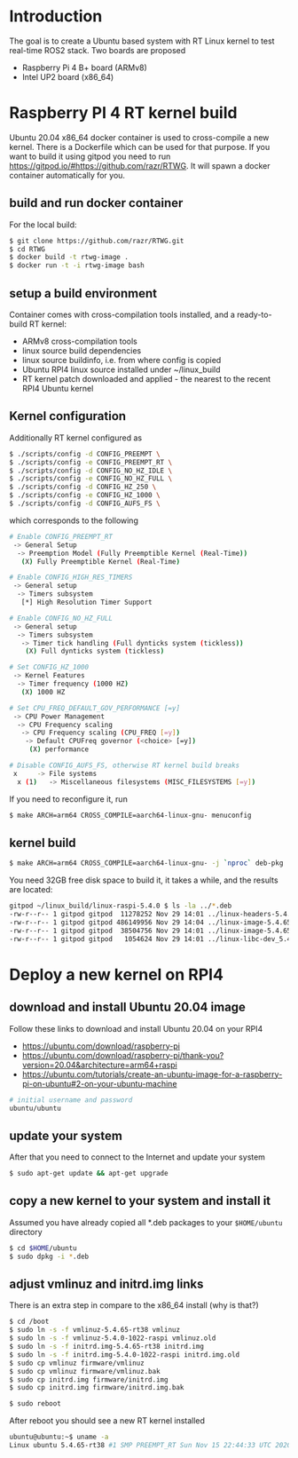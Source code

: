 # Introduction
The goal is to create a Ubuntu based system with RT Linux kernel to test real-time ROS2 stack. Two boards are proposed
* Raspberry Pi 4 B+ board (ARMv8)
* Intel UP2 board (x86_64)

# Raspberry PI 4 RT kernel build
Ubuntu 20.04 x86_64 docker container is used to cross-compile a new kernel. There is a Dockerfile which can be used for that purpose. If you want to build it using gitpod you need to run https://gitpod.io/#https://github.com/razr/RTWG. It will spawn a docker container automatically for you.
## build and run docker container
For the local build:
```bash
$ git clone https://github.com/razr/RTWG.git
$ cd RTWG
$ docker build -t rtwg-image .
$ docker run -t -i rtwg-image bash
```
## setup a build environment
Container comes with cross-compilation tools installed, and a ready-to-build RT kernel:
* ARMv8 cross-compilation tools
* linux source build dependencies
* linux source buildinfo, i.e. from where config is copied
* Ubuntu RPI4 linux source installed under ~/linux_build
* RT kernel patch downloaded and applied - the nearest to the recent RPI4 Ubuntu kernel
## Kernel configuration
Additionally RT kernel configured as
```bash
$ ./scripts/config -d CONFIG_PREEMPT \
$ ./scripts/config -e CONFIG_PREEMPT_RT \
$ ./scripts/config -d CONFIG_NO_HZ_IDLE \
$ ./scripts/config -e CONFIG_NO_HZ_FULL \
$ ./scripts/config -d CONFIG_HZ_250 \
$ ./scripts/config -e CONFIG_HZ_1000 \
$ ./scripts/config -d CONFIG_AUFS_FS \
```
which corresponds to the following
```bash
# Enable CONFIG_PREEMPT_RT
 -> General Setup
  -> Preemption Model (Fully Preemptible Kernel (Real-Time))
   (X) Fully Preemptible Kernel (Real-Time)

# Enable CONFIG_HIGH_RES_TIMERS
 -> General setup
  -> Timers subsystem
   [*] High Resolution Timer Support

# Enable CONFIG_NO_HZ_FULL
 -> General setup
  -> Timers subsystem
   -> Timer tick handling (Full dynticks system (tickless))
    (X) Full dynticks system (tickless)

# Set CONFIG_HZ_1000
 -> Kernel Features
  -> Timer frequency (1000 HZ)
   (X) 1000 HZ

# Set CPU_FREQ_DEFAULT_GOV_PERFORMANCE [=y]
 -> CPU Power Management
  -> CPU Frequency scaling
   -> CPU Frequency scaling (CPU_FREQ [=y])
    -> Default CPUFreq governor (<choice> [=y])
     (X) performance

# Disable CONFIG_AUFS_FS, otherwise RT kernel build breaks
 x     -> File systems                                                                                                                          x
  x (1)   -> Miscellaneous filesystems (MISC_FILESYSTEMS [=y]) 
```
If you need to reconfigure it, run
```bash
$ make ARCH=arm64 CROSS_COMPILE=aarch64-linux-gnu- menuconfig
```
## kernel build 
```bash
$ make ARCH=arm64 CROSS_COMPILE=aarch64-linux-gnu- -j `nproc` deb-pkg
```
You need 32GB free disk space to build it, it takes a while, and the results are located:
```bash
gitpod ~/linux_build/linux-raspi-5.4.0 $ ls -la ../*.deb
-rw-r--r-- 1 gitpod gitpod  11278252 Nov 29 14:01 ../linux-headers-5.4.65-rt38_5.4.65-rt38-1_arm64.deb
-rw-r--r-- 1 gitpod gitpod 486149956 Nov 29 14:04 ../linux-image-5.4.65-rt38-dbg_5.4.65-rt38-1_arm64.deb
-rw-r--r-- 1 gitpod gitpod  38504756 Nov 29 14:01 ../linux-image-5.4.65-rt38_5.4.65-rt38-1_arm64.deb
-rw-r--r-- 1 gitpod gitpod   1054624 Nov 29 14:01 ../linux-libc-dev_5.4.65-rt38-1_arm64.deb
```
# Deploy a new kernel on RPI4
## download and install Ubuntu 20.04 image 
Follow these links to download and install Ubuntu 20.04 on your RPI4
* https://ubuntu.com/download/raspberry-pi
* https://ubuntu.com/download/raspberry-pi/thank-you?version=20.04&architecture=arm64+raspi
* https://ubuntu.com/tutorials/create-an-ubuntu-image-for-a-raspberry-pi-on-ubuntu#2-on-your-ubuntu-machine
```bash
# initial username and password
ubuntu/ubuntu
```
## update your system
After that you need to connect to the Internet and update your system
```bash
$ sudo apt-get update && apt-get upgrade
```
## copy a new kernel to your system and install it
Assumed you have already copied all *.deb packages to your ```$HOME/ubuntu``` directory
```bash
$ cd $HOME/ubuntu
$ sudo dpkg -i *.deb
```
## adjust vmlinuz and initrd.img links
There is an extra step in compare to the x86_64 install (why is that?)
```bash
$ cd /boot
$ sudo ln -s -f vmlinuz-5.4.65-rt38 vmlinuz
$ sudo ln -s -f vmlinuz-5.4.0-1022-raspi vmlinuz.old
$ sudo ln -s -f initrd.img-5.4.65-rt38 initrd.img
$ sudo ln -s -f initrd.img-5.4.0-1022-raspi initrd.img.old
$ sudo cp vmlinuz firmware/vmlinuz
$ sudo cp vmlinuz firmware/vmlinuz.bak
$ sudo cp initrd.img firmware/initrd.img
$ sudo cp initrd.img firmware/initrd.img.bak

$ sudo reboot
```
After reboot you should see a new RT kernel installed
```bash
ubuntu@ubuntu:~$ uname -a
Linux ubuntu 5.4.65-rt38 #1 SMP PREEMPT_RT Sun Nov 15 22:44:33 UTC 2020 aarch64 aarch64 aarch64 GNU/Linux
```
